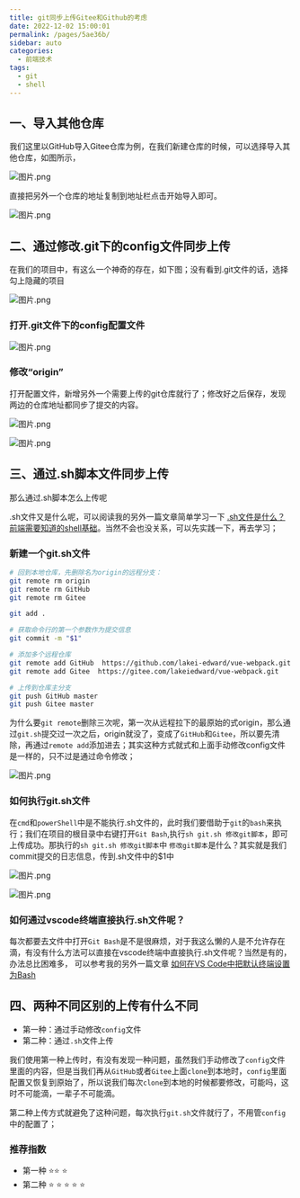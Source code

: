```yaml
---
title: git同步上传Gitee和Github的考虑
date: 2022-12-02 15:00:01
permalink: /pages/5ae36b/
sidebar: auto
categories:
  - 前端技术
tags:
  - git
  - shell
---
```

## 一、导入其他仓库
我们这里以GitHub导入Gitee仓库为例，在我们新建仓库的时候，可以选择导入其他仓库，如图所示，

![图片.png](https://p1-juejin.byteimg.com/tos-cn-i-k3u1fbpfcp/7592a8ecb133453c9ebf0af26bbf3fd3~tplv-k3u1fbpfcp-watermark.image?)

直接把另外一个仓库的地址复制到地址栏点击开始导入即可。

![图片.png](https://p3-juejin.byteimg.com/tos-cn-i-k3u1fbpfcp/bf95b88753d149d8a8d39da7e1a7759d~tplv-k3u1fbpfcp-watermark.image?)

## 二、通过修改.git下的config文件同步上传

在我们的项目中，有这么一个神奇的存在，如下图；没有看到.git文件的话，选择勾上隐藏的项目

![图片.png](https://p1-juejin.byteimg.com/tos-cn-i-k3u1fbpfcp/b96e2a552cfb497fb30364cd7419094e~tplv-k3u1fbpfcp-watermark.image?)

### 打开.git文件下的config配置文件

![图片.png](https://p1-juejin.byteimg.com/tos-cn-i-k3u1fbpfcp/8b2934bbf7db4aecaad9dc5783903706~tplv-k3u1fbpfcp-watermark.image?)

### 修改“origin”

打开配置文件，新增另外一个需要上传的git仓库就行了；修改好之后保存，发现两边的仓库地址都同步了提交的内容。

![图片.png](https://p9-juejin.byteimg.com/tos-cn-i-k3u1fbpfcp/38d25afd187b4cdc97806510d24ca805~tplv-k3u1fbpfcp-watermark.image?)

![图片.png](https://p9-juejin.byteimg.com/tos-cn-i-k3u1fbpfcp/f296a20ae7234623a9d67250c7497a38~tplv-k3u1fbpfcp-watermark.image?)


## 三、通过.sh脚本文件同步上传

那么通过.sh脚本怎么上传呢

.sh文件又是什么呢，可以阅读我的另外一篇文章简单学习一下 [.sh文件是什么？前端需要知道的shell基础](https://juejin.cn/post/7171272222051401735)。当然不会也没关系，可以先实践一下，再去学习；

### 新建一个git.sh文件

```sh
# 回到本地仓库，先删除名为origin的远程分支：
git remote rm origin
git remote rm GitHub
git remote rm Gitee

git add .

# 获取命令行的第一个参数作为提交信息
git commit -m "$1"

# 添加多个远程仓库
git remote add GitHub  https://github.com/lakei-edward/vue-webpack.git
git remote add Gitee  https://gitee.com/lakeiedward/vue-webpack.git

# 上传到仓库主分支
git push GitHub master
git push Gitee master
```

为什么要`git remote`删除三次呢，第一次从远程拉下的最原始的式origin，那么通过`git.sh`提交过一次之后，origin就没了，变成了`GitHub`和`Gitee`，所以要先清除，再通过`remote add`添加进去；其实这种方式就式和上面手动修改config文件是一样的，只不过是通过命令修改；

![图片.png](https://p9-juejin.byteimg.com/tos-cn-i-k3u1fbpfcp/d002d35add8545d8aad34c0b10f3981e~tplv-k3u1fbpfcp-watermark.image?)

### 如何执行git.sh文件
在`cmd`和`powerShell`中是不能执行.sh文件的，此时我们要借助于`git`的`bash`来执行；我们在项目的根目录中右键打开`Git Bash`,执行`sh git.sh 修改git脚本`，即可上传成功。那执行的`sh git.sh 修改git脚本`中 `修改git脚本`是什么？其实就是我们commit提交的日志信息，传到.sh文件中的$1中

![图片.png](https://p1-juejin.byteimg.com/tos-cn-i-k3u1fbpfcp/969075f05ce44a89bbe5ff53514700f0~tplv-k3u1fbpfcp-watermark.image?)

![图片.png](https://p3-juejin.byteimg.com/tos-cn-i-k3u1fbpfcp/810e664b19ec495da0cc5f32a30a97b4~tplv-k3u1fbpfcp-watermark.image?)

### 如何通过vscode终端直接执行.sh文件呢？
每次都要去文件中打开`Git Bash`是不是很麻烦，对于我这么懒的人是不允许存在滴，有没有什么方法可以直接在vscode终端中直接执行.sh文件呢？当然是有的，办法总比困难多，
可以参考我的另外一篇文章 [如何在VS Code中把默认终端设置为Bash ](https://juejin.cn/post/7171281129545302029)

## 四、两种不同区别的上传有什么不同

- 第一种：通过手动修改`config`文件
- 第二种：通过`.sh`文件上传

我们使用第一种上传时，有没有发现一种问题，虽然我们手动修改了`config`文件里面的内容，但是当我们再从`GitHub`或者`Gitee`上面`clone`到本地时，`config`里面配置又恢复到原始了，所以说我们每次`clone`到本地的时候都要修改，可能吗，这时不可能滴，一辈子不可能滴。

第二种上传方式就避免了这种问题，每次执行`git.sh`文件就行了，不用管`config`中的配置了；

### 推荐指数

- 第一种 ⭐⭐ ⭐
- 第二种 ⭐ ⭐ ⭐ ⭐ ⭐
